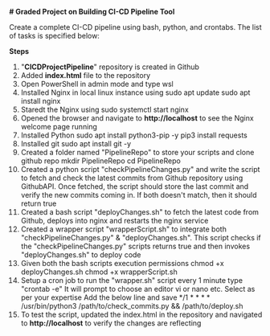 **# Graded Project on Building CI-CD Pipeline Tool**

Create a complete CI-CD pipeline using bash, python, and crontabs. The list of tasks is specified below: 

**Steps**
  1. "**CICDProjectPipeline**" repository is created in Github
  2. Added **index.html** file to the repository
  3. Open PowerShell in admin mode and type wsl
  4. Installed Nginx in local linux instance using
     sudo apt update
     sudo apt install nginx
  5. Staredt the Nginx using
     sudo systemctl start nginx
  6. Opened the browser and navigate to **http://localhost** to see the Nginx welcome page running
  7. Installed Python
     sudo apt install python3-pip -y
     pip3 install requests
  8. Installed git
     sudo apt install git -y
  10. Created a folder named "PipelineRepo" to store your scripts and clone github repo
     mkdir PipelineRepo
     cd PipelineRepo
  11. Created a python script "checkPipelineChanges.py" and write the script to fetch and check the latest commits from Github repository using GithubAPI.
     Once fetched, the script should store the last commit and verify the new commits coming in. If both doesn't match, then it should return true
  12. Created a bash script "deployChanges.sh" to fetch the latest code from Github, deploys into nginx and restarts the nginx service
  13. Created a wrapper script "wrapperScript.sh" to integrate both "checkPipelineChanges.py" & "deployChanges.sh". This script checks if the "checkPipelineChanges.py" scripts returns true and then invokes "deployChanges.sh" to deploy code
  14. Given both the bash scripts execution permissions
      chmod +x deployChanges.sh
      chmod +x wrapperScript.sh
  15. Setup a cron job to run the "wrapper.sh" script every 1 minute
      type "crontab -e"
      It will prompt to choose an editor vi or nano etc. Select as per your expertise
      Add the below line and save
      */1 * * * * /usr/bin/python3 /path/to/check_commits.py && /path/to/deploy.sh
  16. To test the script, updated the index.html in the repository and navigated to **http://localhost** to verify the changes are reflecting
     
